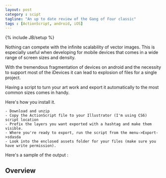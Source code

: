 ```yaml
---
layout: post
category : scipt
tagline: "An up to date review of the Gang of Four classic"
tags : [ActionScript, android, iOS]
---
```

{% include JB/setup %}

Nothing can compete with the infinite scalability of vector images. This is especially useful when developing for mobile devices that comes in a 
wide range of screen sizes and density. 

With the tremendous fragmentation of devices on android and the necessity to support most of the iDevices it can lead to explosion of files for a single project.

Having a script to turn your art work and export it automatically to the most common sizes comes in handy.

Here's how you install it.

    - Download and unzip
    - Copy the ActionScript file to your Illustrator (I'm using CS6) script location
    - Prefix the layers you want exported with a hashtag and make them visible. 
    - Where you're ready to export, run the script from the menu->Export->sdasda
    - Look into the enclosed assets folder for your files (make sure you have write permission).
Here's a sample of the output :

## Overview

